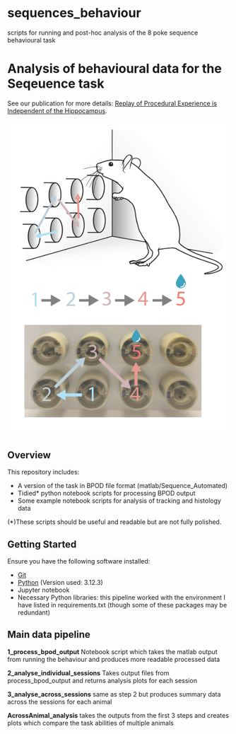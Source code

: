 # sequences_behaviour
scripts for running and post-hoc analysis of the 8 poke sequence behavioural task 


# Analysis of behavioural data for the Seqeuence task 

See our publication for more details: [Replay of Procedural Experience is Independent of the Hippocampus](https://www.biorxiv.org/content/10.1101/2024.06.05.597547v1.full.pdf).

![Task Schematic](images/schematic.png)

## Overview

This repository includes:
- A version of the task in BPOD file format (matlab/Sequence_Automated)
- Tidied* python notebook scripts for processing BPOD output
- Some example notebook scripts for analysis of tracking and histology data 

(*)These scripts should be useful and readable but are not fully polished.

## Getting Started

Ensure you have the following software installed:
- [Git](https://git-scm.com/)
- [Python](https://www.python.org/downloads/)  (Version used: 3.12.3)
- Jupyter notebook
- Necessary Python libraries: this pipeline worked with the environment I have listed in requirements.txt (though some of these packages may be redundant)  

## Main data pipeline

**1_process_bpod_output**
Notebook script which takes the matlab output from running the behaviour and produces more readable processed data 

**2_analyse_individual_sessions**
Takes output files from process_bpod_output and returns analysis plots for each session

**3_analyse_across_sessions**
same as step 2 but produces summary data across the sessions for each animal 

**AcrossAnimal_analysis**
takes the outputs from the first 3 steps and creates plots which compare the task abilities of multiple animals 
